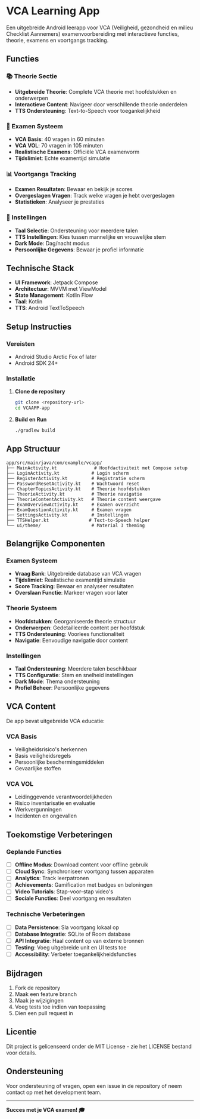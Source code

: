 # VCA Learning App

Een uitgebreide Android leerapp voor VCA (Veiligheid, gezondheid en milieu Checklist Aannemers) examenvoorbereiding met interactieve functies, theorie, examens en voortgangs tracking.

## Functies

### 📚 Theorie Sectie
- **Uitgebreide Theorie**: Complete VCA theorie met hoofdstukken en onderwerpen
- **Interactieve Content**: Navigeer door verschillende theorie onderdelen
- **TTS Ondersteuning**: Text-to-Speech voor toegankelijkheid

### 🎯 Examen Systeem
- **VCA Basis**: 40 vragen in 60 minuten
- **VCA VOL**: 70 vragen in 105 minuten
- **Realistische Examens**: Officiële VCA examenvorm
- **Tijdslimiet**: Echte examentijd simulatie

### 📊 Voortgangs Tracking
- **Examen Resultaten**: Bewaar en bekijk je scores
- **Overgeslagen Vragen**: Track welke vragen je hebt overgeslagen
- **Statistieken**: Analyseer je prestaties

### 🔧 Instellingen
- **Taal Selectie**: Ondersteuning voor meerdere talen
- **TTS Instellingen**: Kies tussen mannelijke en vrouwelijke stem
- **Dark Mode**: Dag/nacht modus
- **Persoonlijke Gegevens**: Bewaar je profiel informatie

## Technische Stack

- **UI Framework**: Jetpack Compose
- **Architectuur**: MVVM met ViewModel
- **State Management**: Kotlin Flow
- **Taal**: Kotlin
- **TTS**: Android TextToSpeech

## Setup Instructies

### Vereisten
- Android Studio Arctic Fox of later
- Android SDK 24+

### Installatie

1. **Clone de repository**
   ```bash
   git clone <repository-url>
   cd VCAAPP-app
   ```

2. **Build en Run**
   ```bash
   ./gradlew build
   ```

## App Structuur

```
app/src/main/java/com/example/vcapp/
├── MainActivity.kt              # Hoofdactiviteit met Compose setup
├── LoginActivity.kt            # Login scherm
├── RegisterActivity.kt         # Registratie scherm
├── PasswordResetActivity.kt    # Wachtwoord reset
├── ChapterTopicsActivity.kt    # Theorie hoofdstukken
├── TheorieActivity.kt          # Theorie navigatie
├── TheorieContentActivity.kt   # Theorie content weergave
├── ExamOverviewActivity.kt     # Examen overzicht
├── ExamQuestionActivity.kt     # Examen vragen
├── SettingsActivity.kt         # Instellingen
├── TTSHelper.kt               # Text-to-Speech helper
└── ui/theme/                   # Material 3 theming
```

## Belangrijke Componenten

### Examen Systeem
- **Vraag Bank**: Uitgebreide database van VCA vragen
- **Tijdslimiet**: Realistische examentijd simulatie
- **Score Tracking**: Bewaar en analyseer resultaten
- **Overslaan Functie**: Markeer vragen voor later

### Theorie Systeem
- **Hoofdstukken**: Georganiseerde theorie structuur
- **Onderwerpen**: Gedetailleerde content per hoofdstuk
- **TTS Ondersteuning**: Voorlees functionaliteit
- **Navigatie**: Eenvoudige navigatie door content

### Instellingen
- **Taal Ondersteuning**: Meerdere talen beschikbaar
- **TTS Configuratie**: Stem en snelheid instellingen
- **Dark Mode**: Thema ondersteuning
- **Profiel Beheer**: Persoonlijke gegevens

## VCA Content

De app bevat uitgebreide VCA educatie:

### VCA Basis
- Veiligheidsrisico's herkennen
- Basis veiligheidsregels
- Persoonlijke beschermingsmiddelen
- Gevaarlijke stoffen

### VCA VOL
- Leidinggevende verantwoordelijkheden
- Risico inventarisatie en evaluatie
- Werkvergunningen
- Incidenten en ongevallen

## Toekomstige Verbeteringen

### Geplande Functies
- [ ] **Offline Modus**: Download content voor offline gebruik
- [ ] **Cloud Sync**: Synchroniseer voortgang tussen apparaten
- [ ] **Analytics**: Track leerpatronen
- [ ] **Achievements**: Gamification met badges en beloningen
- [ ] **Video Tutorials**: Stap-voor-stap video's
- [ ] **Sociale Functies**: Deel voortgang en resultaten

### Technische Verbeteringen
- [ ] **Data Persistence**: Sla voortgang lokaal op
- [ ] **Database Integratie**: SQLite of Room database
- [ ] **API Integratie**: Haal content op van externe bronnen
- [ ] **Testing**: Voeg uitgebreide unit en UI tests toe
- [ ] **Accessibility**: Verbeter toegankelijkheidsfuncties

## Bijdragen

1. Fork de repository
2. Maak een feature branch
3. Maak je wijzigingen
4. Voeg tests toe indien van toepassing
5. Dien een pull request in

## Licentie

Dit project is gelicenseerd onder de MIT License - zie het LICENSE bestand voor details.

## Ondersteuning

Voor ondersteuning of vragen, open een issue in de repository of neem contact op met het development team.

---

**Succes met je VCA examen! 🎓** 